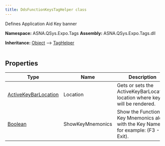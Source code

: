 ```yaml
---
title: DdsFunctionKeysTagHelper class
---
```


Defines Application Aid Key banner

**Namespace:** ASNA.QSys.Expo.Tags
**Assembly:** ASNA.QSys.Expo.Tags.dll

**Inheritance:** [Object](https://docs.microsoft.com/en-us/dotnet/api/system.object) --> [TagHelper](https://learn.microsoft.com/en-us/dotnet/api/microsoft.aspnetcore.razor.taghelpers.taghelper?view=aspnetcore-8.0)
<br>
<br>

## Properties

| Type | Name | Description
| --- | --- | --- 
| [ActiveKeyBarLocation](/reference/expo/qsys-expo-tags/active-key-bar-location.html) | Location | Gets or sets the ActiveKeyBarLocation location where keys will be rendered. |
| [Boolean](https://docs.microsoft.com/en-us/dotnet/api/system.boolean) | ShowKeyMnemonics | Show the Function Key Mnemonics along with the Key Names, for example: (F3 - Exit). |
